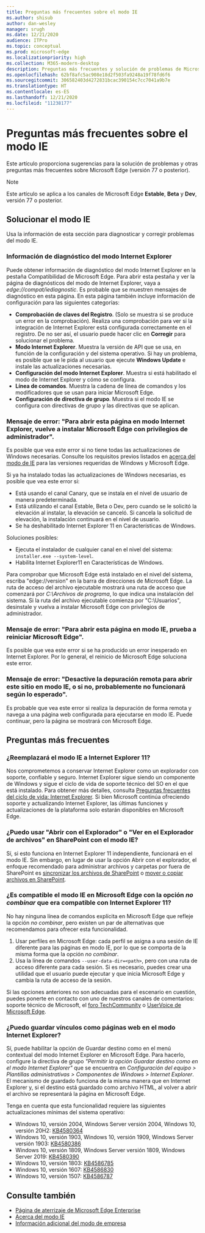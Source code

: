 ```yaml
---
title: Preguntas más frecuentes sobre el modo IE
ms.author: shisub
author: dan-wesley
manager: srugh
ms.date: 12/21/2020
audience: ITPro
ms.topic: conceptual
ms.prod: microsoft-edge
ms.localizationpriority: high
ms.collection: M365-modern-desktop
description: Preguntas más frecuentes y solución de problemas de Microsoft Edge con el modo IE
ms.openlocfilehash: 62bf8afc5ac908e18d2f503fa9248a19f78fd6f6
ms.sourcegitcommit: 306582403d4272831bcac390154c7cc7041a9b7e
ms.translationtype: HT
ms.contentlocale: es-ES
ms.lasthandoff: 12/21/2020
ms.locfileid: "11238177"
---
```

# Preguntas más frecuentes sobre el modo IE

Este artículo proporciona sugerencias para la solución de problemas y otras preguntas más frecuentes sobre Microsoft Edge (versión 77 o posterior).

> [!NOTE]
> Este artículo se aplica a los canales de Microsoft Edge **Estable**, **Beta** y **Dev**, versión 77 o posterior.

## Solucionar el modo IE

Usa la información de esta sección para diagnosticar y corregir problemas del modo IE.

### Información de diagnóstico del modo Internet Explorer

Puede obtener información de diagnóstico del modo Internet Explorer en la pestaña Compatibilidad de Microsoft Edge. Para abrir esta pestaña y ver la página de diagnósticos del modo de Internet Explorer, vaya a *edge://compat/iediagnostic*. Es probable que se muestren mensajes de diagnóstico en esta página. En esta página también incluye información de configuración para las siguientes categorías:

- **Comprobación de claves del Registro**. (Solo se muestra si se produce un error en la comprobación). Realiza una comprobación para ver si la integración de Internet Explorer está configurada correctamente en el registro. De no ser así, el usuario puede hacer clic en **Corregir** para solucionar el problema.
- **Modo Internet Explorer**. Muestra la versión de API que se usa, en función de la configuración y del sistema operativo. Si hay un problema, es posible que se le pida al usuario que ejecute **Windows Update** e instale las actualizaciones necesarias.
- **Configuración del modo Internet Explorer**. Muestra si está habilitado el modo de Internet Explorer y cómo se configura.
- **Línea de comandos**. Muestra la cadena de línea de comandos y los modificadores que se usan para iniciar Microsoft Edge.
- **Configuración de directiva de grupo**. Muestra si el modo IE se configura con directivas de grupo y las directivas que se aplican.

### Mensaje de error: "Para abrir esta página en modo Internet Explorer, vuelve a instalar Microsoft Edge con privilegios de administrador".

Es posible que vea este error si no tiene todas las actualizaciones de Windows necesarias. Consulte los requisitos previos listados en [acerca del modo de IE](https://docs.microsoft.com/deployedge/edge-ie-mode) para las versiones requeridas de Windows y Microsoft Edge.

Si ya ha instalado todas las actualizaciones de Windows necesarias, es posible que vea este error si:

- Está usando el canal Canary, que se instala en el nivel de usuario de manera predeterminada.
- Está utilizando el canal Estable, Beta o Dev, pero cuando se le solicitó la elevación al instalar, la elevación se canceló. Si cancela la solicitud de elevación, la instalación continuará en el nivel de usuario.
- Se ha deshabilitado Internet Explorer 11 en Características de Windows.

Soluciones posibles:

- Ejecuta el instalador de cualquier canal en el nivel del sistema: `installer.exe --system-level`.
- Habilita Internet Explorer11 en Características de Windows.

Para comprobar que Microsoft Edge está instalado en el nivel del sistema, escriba "edge://version" en la barra de direcciones de Microsoft Edge. La ruta de acceso del archivo ejecutable mostrará una ruta de acceso que comenzará por *C:\Archivos de programa*, lo que indica una instalación del sistema. Si la ruta del archivo ejecutable comienza por "C:\Usuarios", desinstale y vuelva a instalar Microsoft Edge con privilegios de administrador.

### Mensaje de error: "Para abrir esta página en modo IE, prueba a reiniciar Microsoft Edge".

Es posible que vea este error si se ha producido un error inesperado en Internet Explorer. Por lo general, el reinicio de Microsoft Edge soluciona este error.

### Mensaje de error: "Desactive la depuración remota para abrir este sitio en modo IE, o si no, probablemente no funcionará según lo esperado".

Es probable que vea este error si realiza la depuración de forma remota y navega a una página web configurada para ejecutarse en modo IE. Puede continuar, pero la página se mostrará con Microsoft Edge.

## Preguntas más frecuentes

### ¿Reemplazará el modo IE a Internet Explorer 11?

Nos comprometemos a conservar Internet Explorer como un explorador con soporte, confiable y seguro. Internet Explorer sigue siendo un componente de Windows y sigue el ciclo de vida de soporte técnico del SO en el que está instalado. Para obtener más detalles, consulta [Preguntas frecuentes del ciclo de vida: Internet Explorer](https://support.microsoft.com/help/17454/). Si bien Microsoft continúa ofreciendo soporte y actualizando Internet Explorer, las últimas funciones y actualizaciones de la plataforma solo estarán disponibles en Microsoft Edge.

### ¿Puedo usar "Abrir con el Explorador" o "Ver en el Explorador de archivos" en SharePoint con el modo IE?

Sí, si esto funciona en Internet Explorer 11 independiente, funcionará en el modo IE. Sin embargo, en lugar de usar la opción Abrir con el explorador, el enfoque recomendado para administrar archivos y carpetas por fuera de SharePoint es [sincronizar los archivos de SharePoint](https://support.office.com/en-us/article/sync-sharepoint-files-with-the-onedrive-sync-app-6de9ede8-5b6e-4503-80b2-6190f3354a88) o [mover o copiar archivos en SharePoint](https://support.office.com/en-us/article/move-or-copy-files-in-sharepoint-00e2f483-4df3-46be-a861-1f5f0c1a87bc).

### ¿Es compatible el modo IE en Microsoft Edge con la opción *no combinar* que era compatible con Internet Explorer 11?

No hay ninguna línea de comandos explícita en Microsoft Edge que refleje la opción *no combinar*, pero existen un par de alternativas que recomendamos para ofrecer esta funcionalidad.

1. Usar perfiles en Microsoft Edge: cada perfil se asigna a una sesión de IE diferente para las páginas en modo IE, por lo que se comporta de la misma forma que la opción *no combinar*.
2. Usa la línea de comandos `--user-data-dir=<path>`, pero con una ruta de acceso diferente para cada sesión. Si es necesario, puedes crear una utilidad que el usuario puede ejecutar y que inicia Microsoft Edge y cambia la ruta de acceso de la sesión.

Si las opciones anteriores no son adecuadas para el escenario en cuestión, puedes ponerte en contacto con uno de nuestros canales de comentarios: soporte técnico de Microsoft, el [foro TechCommunity](https://techcommunity.microsoft.com/t5/enterprise/bd-p/EdgeInsiderEnterprise) o [UserVoice de Microsoft Edge](https://microsoftedge.uservoice.com/forums/928825-enterprise).

### ¿Puedo guardar vínculos como páginas web en el modo Internet Explorer?
 
Sí, puede habilitar la opción de Guardar destino como en el menú contextual del modo Internet Explorer en Microsoft Edge. Para hacerlo, configure la directiva de grupo *"Permitir la opción Guardar destino como en el modo Internet Explorer"* que se encuentra en *Configuración del equipo > Plantillas administrativas > Componentes de Windows > Internet Explorer*.
El mecanismo de guardado funciona de la misma manera que en Internet Explorer y, si el destino está guardado como archivo HTML, al volver a abrir el archivo se representará la página en Microsoft Edge.
 
Tenga en cuenta que esta funcionalidad requiere las siguientes actualizaciones mínimas del sistema operativo:
- Windows 10, versión 2004, Windows Server versión 2004, Windows 10, versión 20H2: [KB4580364](https://support.microsoft.com/help/4580364/windows-10-update-kb4580364)
- Windows 10, versión 1903, Windows 10, versión 1909, Windows Server versión 1903: [KB4580386](https://support.microsoft.com/help/4580386/windows-10-update-kb4580386)
- Windows 10, versión 1809, Windows Server versión 1809, Windows Server 2019: [KB4580390](https://support.microsoft.com/help/4580390/windows-10-update-kb4580390)
- Windows 10, versión 1803: [KB4586785](https://support.microsoft.com/help/4586785/windows-10-update-kb4586785)
- Windows 10, versión 1607: [KB4586830](https://support.microsoft.com/help/4586830/windows-10-update-kb4586830)
- Windows 10, versión 1507: [KB4586787](https://support.microsoft.com/help/4586787/windows-10-update-kb4586787)


## Consulte también

- [Página de aterrizaje de Microsoft Edge Enterprise](https://aka.ms/EdgeEnterprise)
- [Acerca del modo IE](https://docs.microsoft.com/deployedge/edge-ie-mode)
- [Información adicional del modo de empresa](https://docs.microsoft.com/internet-explorer/ie11-deploy-guide/enterprise-mode-overview-for-ie11)
